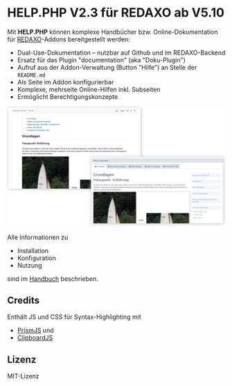 # **HELP.PHP** V2.3 für REDAXO ab V5.10

Mit **HELP.PHP** können komplexe Handbücher bzw. Online-Dokumentation für [REDAXO](https://redaxo.org/)-Addons
bereitgestellt werden:

- Dual-Use-Dokumentation &ndash; nutzbar auf Github und im REDAXO-Backend
- Ersatz für das Plugin "documentation" (aka "Doku-Plugin")
- Aufruf aus der Addon-Verwaltung (Button "Hilfe") an Stelle der `README.md`
- Als Seite im Addon konfigurierbar
- Komplexe, mehrseite Online-Hilfen inkl. Subseiten
- Ermöglicht Berechtigungskonzepte

![Bild](docs/readme.jpg)

Alle Informationen zu
- Installation
- Konfiguration
- Nutzung

sind im [Handbuch](docs/manual.md) beschrieben.

## Credits

Enthält JS und CSS für Syntax-Highlighting mit
- [PrismJS](https://prismjs.com/) und
- [ClipboardJS](https://clipboardjs.com/)

## Lizenz

MIT-Lizenz
